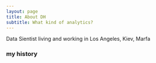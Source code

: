 ```yaml
---
layout: page
title: About DH
subtitle: What kind of analytics?
---
```


Data Sientist living and working in Los Angeles, Kiev, Marfa

### my history


